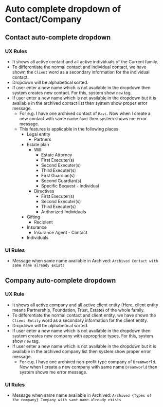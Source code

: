 # Auto complete dropdown of Contact/Company

## Contact auto-complete dropdown

### UX Rules

- It shows all active contact and all active individuals of the Current family.
- To differentiate the normal contact and individual contact, we have shown the `Client` word as a secondary information for the individual contact.
- Dropdown will be alphabetical sorted.
- If user enter a new name which is not available in the dropdown then system creates new contact. For this, system show `new` tag.
- If user enter a new name which is not available in the dropdown but it is available in the archived contact list then system show proper error message.
  - For e.g. I have one archived contact of `Ravi`. Now when I create a new contact with same name `Ravi` then system shows me error message.
  - This features is applicable in the following places
    - Legal entity
      - Partners
    - Estate plan
      - Will
        - Estate Attorney
        - First Executer(s)
        - Second Executer(s)
        - Third Executer(s)
        - First Guardian(s)
        - Second Guardian(s)
        - Specific Bequest - Individual
      - Directives
        - First Executer(s)
        - Second Executer(s)
        - Third Executer(s)
        - Authorized Individuals
    - Gifting
      - Recipient
    - Insurance
      - Insurance Agent - Contact
    - Individuals

### UI Rules

- Message when same name available in Archived: `Archived Contact with same name already exists`



## Company auto-complete dropdown

### UX Rule

- It shows all active company and all active client entity (Here, client entity means Partnership, Foundation, Trust, Estate) of the whole family.
- To differentiate the normal contact and client entity, we have shown the `Client Entity` word as a secondary information for the client entity.
- Dropdown will be alphabetical sorted.
- If user enter a new name which is not available in the dropdown then system creates new company with appropriate types. For this, system show `new` tag.
- If user enter a new name which is not available in the dropdown but it is available in the archived company list then system show proper error message.
  - For e.g. I have one archived non-profit type company of `Dreamworld`. Now when I create a new company with same name `Dreamworld` then system shows me error message.

### UI Rules

- Message when same name available in Archived: `Archived {Types of the company} Company with same name already exists`